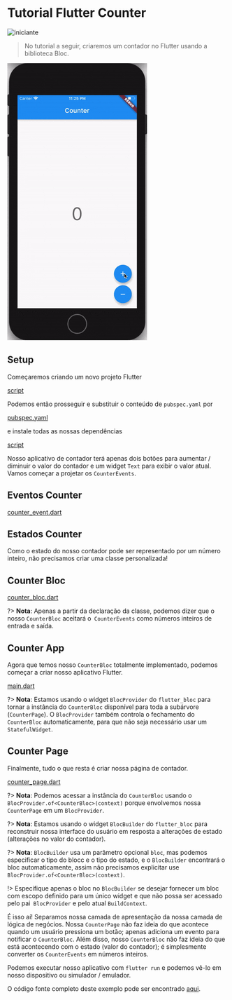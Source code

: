 # Tutorial Flutter Counter

![iniciante](https://img.shields.io/badge/level-beginner-green.svg)

> No tutorial a seguir, criaremos um contador no Flutter usando a biblioteca Bloc.

![demo](../assets/gifs/flutter_counter.gif)

## Setup

Começaremos criando um novo projeto Flutter

[script](../_snippets/flutter_counter_tutorial/flutter_create.sh.md ':include')

Podemos então prosseguir e substituir o conteúdo de `pubspec.yaml` por

[pubspec.yaml](../_snippets/flutter_counter_tutorial/pubspec.yaml.md ':include')

e instale todas as nossas dependências

[script](../_snippets/flutter_counter_tutorial/flutter_packages_get.sh.md ':include')

Nosso aplicativo de contador terá apenas dois botões para aumentar / diminuir o valor do contador e um widget `Text` para exibir o valor atual. Vamos começar a projetar os `CounterEvents`.

## Eventos Counter

[counter_event.dart](../_snippets/flutter_counter_tutorial/counter_event.dart.md ':include')

## Estados Counter

Como o estado do nosso contador pode ser representado por um número inteiro, não precisamos criar uma classe personalizada!

## Counter Bloc

[counter_bloc.dart](../_snippets/flutter_counter_tutorial/counter_bloc.dart.md ':include')

?> **Nota**: Apenas a partir da declaração da classe, podemos dizer que o nosso `CounterBloc` aceitará o` CounterEvents` como números inteiros de entrada e saída.

## Counter App

Agora que temos nosso `CounterBloc` totalmente implementado, podemos começar a criar nosso aplicativo Flutter.

[main.dart](../_snippets/flutter_counter_tutorial/main.dart.md ':include')

?> **Nota**: Estamos usando o widget `BlocProvider` do `flutter_bloc` para tornar a instância do `CounterBloc` disponível para toda a subárvore (`CounterPage`). O `BlocProvider` também controla o fechamento do `CounterBloc` automaticamente, para que não seja necessário usar um `StatefulWidget`.

## Counter Page

Finalmente, tudo o que resta é criar nossa página de contador.

[counter_page.dart](../_snippets/flutter_counter_tutorial/counter_page.dart.md ':include')

?> **Nota**: Podemos acessar a instância do `CounterBloc` usando o `BlocProvider.of<CounterBloc>(context)` porque envolvemos nossa `CounterPage` em um `BlocProvider`.

?> **Nota**: Estamos usando o widget `BlocBuilder` do `flutter_bloc` para reconstruir nossa interface do usuário em resposta a alterações de estado (alterações no valor do contador).

?> **Nota**: `BlocBuilder` usa um parâmetro opcional `bloc`, mas podemos especificar o tipo do blocc e o tipo do estado, e o `BlocBuilder` encontrará o bloc automaticamente, assim não precisamos explicitar use `BlocProvider.of<CounterBloc>(context)`.

!> Especifique apenas o bloc no `BlocBuilder` se desejar fornecer um bloc com escopo definido para um único widget e que não possa ser acessado pelo pai` BlocProvider` e pelo atual `BuildContext`.

É isso aí! Separamos nossa camada de apresentação da nossa camada de lógica de negócios. Nossa `CounterPage` não faz ideia do que acontece quando um usuário pressiona um botão; apenas adiciona um evento para notificar o `CounterBloc`. Além disso, nosso `CounterBloc` não faz ideia do que está acontecendo com o estado (valor do contador); é simplesmente converter os `CounterEvents` em números inteiros.

Podemos executar nosso aplicativo com `flutter run` e podemos vê-lo em nosso dispositivo ou simulador / emulador.

O código fonte completo deste exemplo pode ser encontrado [aqui](https://github.com/felangel/Bloc/tree/master/packages/flutter_bloc/example).

